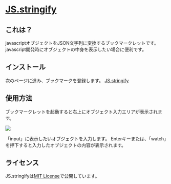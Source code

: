 [JS.stringify](http://junk-box.appspot.com/bookmarklet/JS.stringify/index.html)
=====================================================================

これは？
--------

javascriptオブジェクトをJSON文字列に変換するブックマークレットです。  
javascript開発時にオブジェクトの中身を表示したい場合に便利です。

インストール
------------

次のページに進み、ブックマークを登録します。
[JS.stringify](http://junk-box.appspot.com/bookmarklet/JS.stringify/bookmarklet.html)

使用方法
--------

ブックマークレットを起動すると右上にオブジェクト入力エリアが表示されます。

<img src="http://junk-box.appspot.com/bookmarklet/JS.stringify/img/description.png">

「input」に表示したいオブジェクトを入力します。
Enterキーまたは、「watch」を押下すると入力したオブジェクトの内容が表示されます。

ライセンス
----------

JS.stringifyは[MIT License](https://github.com/junk-box/JS.stringify/blob/master/MIT-LICENSE)で公開しています。
